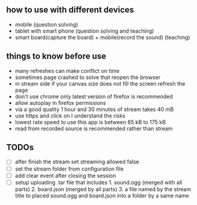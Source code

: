 ## how to use with different devices
<ul>
	<li>mobile (question solving)</li>
	<li>tablet with smart phone (question solving and teaching)</li>
	<li>smart board(capture the board) + mobile(record the sound) (teaching)</li>
</ul>

## things to know before use
<ul>
	<li>many refreshes can make conflict on time</li>
	<li>sometimes page crashed to solve that reopen the browser</li>
	<li>in stream side if your canvas size does not fill the screen refresh the page </li>
	<li>don't use chrome only latest version of firefox is recommended</li>
	<li>allow autoplay in firefox permissions</li>
	<li>via a good quality 1 hour and 30 minutes of stream takes 40 mB</li>
	<li>use https and click on I understand the risks</li>
	<li>lowest rate speed to use this app is between 85 kB to 175 kB</li>
	<li>read from recorded source is recommended rather than stream</li>
</ul>

## TODOs
- [ ] after finish the stream set streaming allowed false
- [ ] set the stream folder from configuration file
- [ ] add clear event after closing the session
- [ ] setup uploading .tar file that includes 1. sound.ogg (merged with all parts) 2. board.json (merged by all parts)  3. a file named by the stream title to placed sound.ogg and board.json into a folder by a same name
